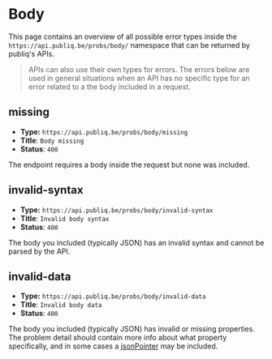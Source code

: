 # Body

This page contains an overview of all possible error types inside the `https://api.publiq.be/probs/body/` namespace that can be returned by publiq's APIs.

> APIs can also use their own types for errors. The errors below are used in general situations when an API has no specific type for an error related to a the body included in a request.

## missing

-   **Type:** `https://api.publiq.be/probs/body/missing`
-   **Title**: `Body missing`
-   **Status**: `400`

The endpoint requires a body inside the request but none was included.

## invalid-syntax

-   **Type:** `https://api.publiq.be/probs/body/invalid-syntax`
-   **Title**: `Invalid body syntax`
-   **Status**: `400`

The body you included (typically JSON) has an invalid syntax and cannot be parsed by the API.

## invalid-data

-   **Type:** `https://api.publiq.be/probs/body/invalid-data`
-   **Title**: `Invalid body data`
-   **Status**: `400`

The body you included (typically JSON) has invalid or missing properties. The problem detail should contain more info about what property specifically, and in some cases a [jsonPointer](./http-body.md#jsonPointer) may be included.
